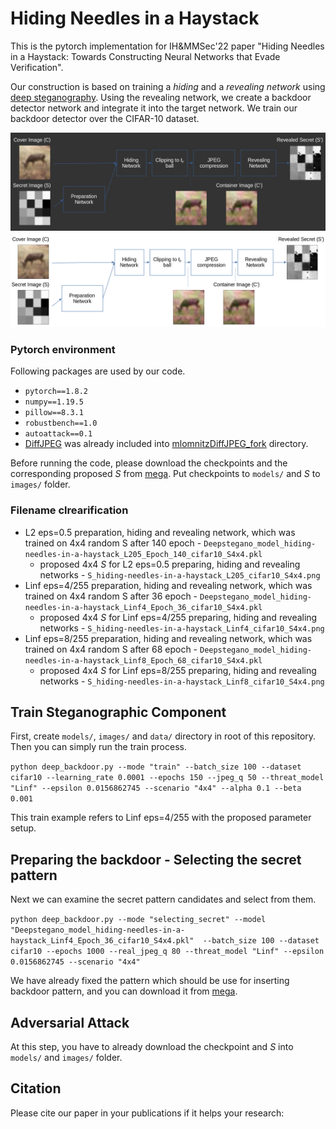 # Hiding Needles in a Haystack
This is the pytorch implementation for IH&MMSec'22 paper
"Hiding Needles in a Haystack: Towards Constructing Neural Networks that Evade Verification".

Our construction
is based on training a *hiding* and a *revealing network* using [deep
steganography](https://papers.nips.cc/paper/6802-hiding-images-in-plain-sight-deep-steganography). Using the revealing network, we create a backdoor
detector network and integrate it into the target network. We train
our backdoor detector over the CIFAR-10 dataset.

![Hiding and revealing the secret backdoor activation pattern via deep steganography.](/figures/figure_1_hiding_and_revealing_dark.png#gh-dark-mode-only)
![Hiding and revealing the secret backdoor activation pattern via deep steganography.](/figures/figure_1_hiding_and_revealing.png#gh-light-mode-only)

### Pytorch environment

Following packages are used by our code.
- `pytorch==1.8.2` 
- `numpy==1.19.5`
- `pillow==8.3.1`
- `robustbench==1.0`
- `autoattack==0.1`
- [DiffJPEG](https://github.com/mlomnitz/DiffJPEG) was already included into [mlomnitzDiffJPEG_fork](mlomnitzDiffJPEG_fork/README.md) directory.

Before running the code, please download the checkpoints and the corresponding proposed *S*
from [mega](https://mega.nz/folder/I6IAyLqb#_3LCJji2BqCM8K6S4EfoHw).
Put checkpoints to `models/` and *S* to `images/` folder.

### Filename clrearification
- L2 eps=0.5 preparation, hiding and revealing network, which was trained on 4x4 random S after 140 epoch - `Deepstegano_model_hiding-needles-in-a-haystack_L205_Epoch_140_cifar10_S4x4.pkl` 
  - proposed 4x4 *S* for L2 eps=0.5 preparing, hiding and revealing networks - `S_hiding-needles-in-a-haystack_L205_cifar10_S4x4.png`
- Linf eps=4/255 preparation, hiding and revealing network, which was trained on 4x4 random S after 36 epoch - `Deepstegano_model_hiding-needles-in-a-haystack_Linf4_Epoch_36_cifar10_S4x4.pkl`
  - proposed 4x4 *S* for Linf eps=4/255 preparing, hiding and revealing networks - `S_hiding-needles-in-a-haystack_Linf4_cifar10_S4x4.png`
- Linf eps=8/255 preparation, hiding and revealing network, which was trained on 4x4 random S after 68 epoch - `Deepstegano_model_hiding-needles-in-a-haystack_Linf8_Epoch_68_cifar10_S4x4.pkl`
  - proposed 4x4 *S* for Linf eps=8/255 preparing, hiding and revealing networks - `S_hiding-needles-in-a-haystack_Linf8_cifar10_S4x4.png`

## Train Steganographic Component

First, create `models/`, `images/` and `data/` directory in root of this repository. 
Then you can simply run the train process.

`python deep_backdoor.py --mode "train" --batch_size 100 --dataset cifar10 --learning_rate 0.0001 --epochs 150 --jpeg_q 50 --threat_model "Linf" --epsilon 0.0156862745 --scenario "4x4" --alpha 0.1 --beta 0.001`

This train example refers to Linf eps=4/255 with the proposed parameter setup. 

## Preparing the backdoor - Selecting the secret pattern

Next we can examine the secret pattern candidates and select from them.

`python deep_backdoor.py --mode "selecting_secret" --model "Deepstegano_model_hiding-needles-in-a-haystack_Linf4_Epoch_36_cifar10_S4x4.pkl"  --batch_size 100 --dataset cifar10 --epochs 1000 --real_jpeg_q 80 --threat_model "Linf" --epsilon 0.0156862745 --scenario "4x4"`

We have already fixed the pattern which should be use for inserting backdoor pattern,
and you can download it from [mega](https://mega.nz/folder/I6IAyLqb#_3LCJji2BqCM8K6S4EfoHw).

## Adversarial Attack

At this step, you have to already download the checkpoint and *S* into `models/` and `images/` folder. 

## Citation

Please cite our paper in your publications if it helps your research:


